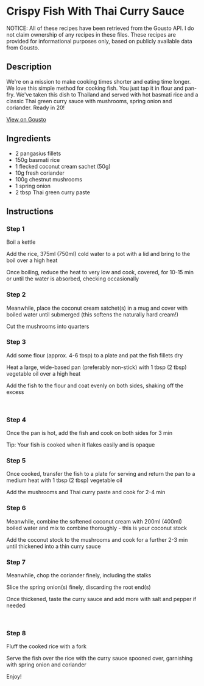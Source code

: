 # Crispy Fish With Thai Curry Sauce 

NOTICE: All of these recipes have been retrieved from the Gousto API. I do not claim ownership of any recipes in these files. These recipes are provided for informational purposes only, based on publicly available data from Gousto.

## Description

We're on a mission to make cooking times shorter and eating time longer. We love this simple method for cooking fish. You just tap it in flour and pan-fry. We've taken this dish to Thailand and served with hot basmati rice and a classic Thai green curry sauce with mushrooms, spring onion and coriander. Ready in 20!

[View on Gousto](https://www.gousto.co.uk/recipes/cookbook/crispy-fish-with-thai-curry-sauce)

## Ingredients

- 2 pangasius fillets
- 150g basmati rice 
- 1 flecked coconut cream sachet (50g)
- 10g fresh coriander
- 100g chestnut mushrooms
- 1 spring onion
- 2 tbsp Thai green curry paste 

## Instructions


### Step 1

Boil a kettle


Add the rice, 375ml <span class="text-danger">(750ml) </span>cold water to a pot with a lid and bring to the boil over a high heat


Once boiling, reduce the heat to very low and cook, covered, for 10-15 min or until the water is absorbed, checking occasionally


### Step 2

Meanwhile, place the coconut cream satchet<span class="text-danger">(s)</span> in a mug and cover with boiled water until submerged (this softens the naturally hard cream!)


Cut the mushrooms into quarters


### Step 3

Add some flour (approx. 4-6 tbsp) to a plate and pat the fish fillets dry


Heat a large, wide-based pan (preferably non-stick) with 1 tbsp <span class="text-danger">(2 tbsp)</span> vegetable oil over a high heat


Add the fish to the flour and coat evenly on both sides, shaking off the excess


&nbsp;


### Step 4

Once the pan is hot, add the fish and cook on both sides for 3 min


Tip: Your fish is cooked when it flakes easily and is opaque


### Step 5

Once cooked, transfer the fish to a plate for serving and return the pan to a medium heat with 1 tbsp <span class="text-danger">(2 tbsp)</span> vegetable oil


Add the mushrooms and Thai curry paste and cook for 2-4 min


### Step 6

Meanwhile, combine the softened coconut cream with 200ml <span class="text-danger">(400ml)</span> boiled water and mix to combine thoroughly - this is your coconut stock


Add the coconut stock to the mushrooms and cook for a further 2-3 min until thickened into a thin curry sauce


### Step 7

Meanwhile, chop the coriander finely, including the stalks&nbsp;


Slice the spring onion<span class="text-danger">(s)</span> finely, discarding the root end<span class="text-danger">(s)</span>


Once thickened, taste the curry sauce and add more with salt and pepper if needed


&nbsp;

### Step 8

Fluff the cooked rice with a fork


Serve the fish over the rice with the curry sauce spooned over, garnishing with spring onion and coriander


Enjoy!

